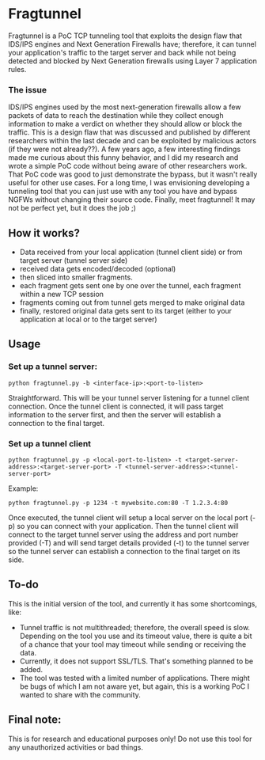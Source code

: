 # Fragtunnel
Fragtunnel is a PoC TCP tunneling tool that exploits the design flaw that IDS/IPS engines and Next Generation Firewalls have; therefore, it can tunnel your application's traffic to the target server and back while not being detected and blocked by Next Generation firewalls using Layer 7 application rules.

### The issue
IDS/IPS engines used by the most next-generation firewalls allow a few packets of data to reach the destination while they collect enough information to make a verdict on whether they should allow or block the traffic. This is a design flaw that was discussed and published by different researchers within the last decade and can be exploited by malicious actors (if they were not already??). A few years ago, a few interesting findings made me curious about this funny behavior, and I did my research and wrote a simple PoC code without being aware of other researchers work. That PoC code was good to just demonstrate the bypass, but it wasn't really useful for other use cases. For a long time, I was envisioning developing a tunneling tool that you can just use with any tool you have and bypass NGFWs without changing their source code. Finally, meet fragtunnel! It may not be perfect yet, but it does the job ;)

## How it works?
- Data received from your local application (tunnel client side) or from target server (tunnel server side)
- received data gets encoded/decoded (optional)
- then sliced into smaller fragments.
- each fragment gets sent one by one over the tunnel, each fragment within a new TCP session
- fragments coming out from tunnel gets merged to make original data
- finally, restored original data gets sent to its target (either to your application at local or to the target server)

## Usage
### Set up a tunnel server:
```
python fragtunnel.py -b <interface-ip>:<port-to-listen>
```
Straightforward. This will be your tunnel server listening for a tunnel client connection. Once the tunnel client is connected, it will pass target information to the server first, and then the server will establish a connection to the final target.

### Set up a tunnel client
```
python fragtunnel.py -p <local-port-to-listen> -t <target-server-address>:<target-server-port> -T <tunnel-server-address>:<tunnel-server-port>
```
Example:
```
python fragtunnel.py -p 1234 -t mywebsite.com:80 -T 1.2.3.4:80
```

Once executed, the tunnel client will setup a local server on the local port (-p) so you can connect with your application.
Then the tunnel client will connect to the target tunnel server using the address and port number provided (-T) and will send target details provided (-t) to the tunnel server so the tunnel server can establish a connection to the final target on its side.

## To-do
This is the initial version of the tool, and currently it has some shortcomings, like:
- Tunnel traffic is not multithreaded; therefore, the overall speed is slow. Depending on the tool you use and its timeout value, there is quite a bit of a chance that your tool may timeout while sending or receiving the data.
- Currently, it does not support SSL/TLS. That's something planned to be added.
- The tool was tested with a limited number of applications. There might be bugs of which I am not aware yet, but again, this is a working PoC I wanted to share with the community.

## Final note:
This is for research and educational purposes only! Do not use this tool for any unauthorized activities or bad things.


